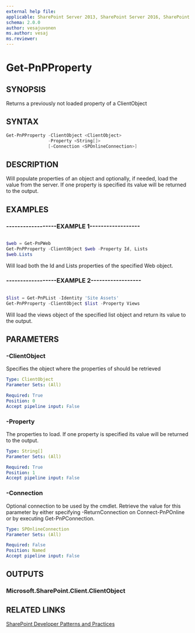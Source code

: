 ```yaml
---
external help file:
applicable: SharePoint Server 2013, SharePoint Server 2016, SharePoint Online
schema: 2.0.0
author: vesajuvonen
ms.author: vesaj
ms.reviewer:
---
```

# Get-PnPProperty

## SYNOPSIS
Returns a previously not loaded property of a ClientObject

## SYNTAX 

```powershell
Get-PnPProperty -ClientObject <ClientObject>
                -Property <String[]>
                [-Connection <SPOnlineConnection>]
```

## DESCRIPTION
Will populate properties of an object and optionally, if needed, load the value from the server. If one property is specified its value will be returned to the output.

## EXAMPLES

### ------------------EXAMPLE 1------------------
```powershell

$web = Get-PnPWeb
Get-PnPProperty -ClientObject $web -Property Id, Lists
$web.Lists
```

Will load both the Id and Lists properties of the specified Web object.

### ------------------EXAMPLE 2------------------
```powershell

$list = Get-PnPList -Identity 'Site Assets'
Get-PnPProperty -ClientObject $list -Property Views
```

Will load the views object of the specified list object and return its value to the output.

## PARAMETERS

### -ClientObject
Specifies the object where the properties of should be retrieved

```yaml
Type: ClientObject
Parameter Sets: (All)

Required: True
Position: 0
Accept pipeline input: False
```

### -Property
The properties to load. If one property is specified its value will be returned to the output.

```yaml
Type: String[]
Parameter Sets: (All)

Required: True
Position: 1
Accept pipeline input: False
```

### -Connection
Optional connection to be used by the cmdlet. Retrieve the value for this parameter by either specifying -ReturnConnection on Connect-PnPOnline or by executing Get-PnPConnection.

```yaml
Type: SPOnlineConnection
Parameter Sets: (All)

Required: False
Position: Named
Accept pipeline input: False
```

## OUTPUTS

### Microsoft.SharePoint.Client.ClientObject

## RELATED LINKS

[SharePoint Developer Patterns and Practices](https://aka.ms/sppnp)
